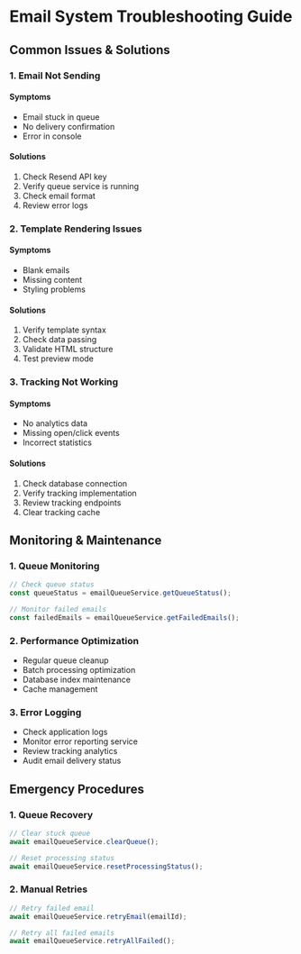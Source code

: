 # Email System Troubleshooting Guide

## Common Issues & Solutions

### 1. Email Not Sending
#### Symptoms
- Email stuck in queue
- No delivery confirmation
- Error in console

#### Solutions
1. Check Resend API key
2. Verify queue service is running
3. Check email format
4. Review error logs

### 2. Template Rendering Issues
#### Symptoms
- Blank emails
- Missing content
- Styling problems

#### Solutions
1. Verify template syntax
2. Check data passing
3. Validate HTML structure
4. Test preview mode

### 3. Tracking Not Working
#### Symptoms
- No analytics data
- Missing open/click events
- Incorrect statistics

#### Solutions
1. Check database connection
2. Verify tracking implementation
3. Review tracking endpoints
4. Clear tracking cache

## Monitoring & Maintenance

### 1. Queue Monitoring
```typescript
// Check queue status
const queueStatus = emailQueueService.getQueueStatus();

// Monitor failed emails
const failedEmails = emailQueueService.getFailedEmails();
```

### 2. Performance Optimization
- Regular queue cleanup
- Batch processing optimization
- Database index maintenance
- Cache management

### 3. Error Logging
- Check application logs
- Monitor error reporting service
- Review tracking analytics
- Audit email delivery status

## Emergency Procedures

### 1. Queue Recovery
```typescript
// Clear stuck queue
await emailQueueService.clearQueue();

// Reset processing status
await emailQueueService.resetProcessingStatus();
```

### 2. Manual Retries
```typescript
// Retry failed email
await emailQueueService.retryEmail(emailId);

// Retry all failed emails
await emailQueueService.retryAllFailed();
``` 